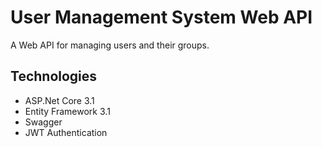 # User Management System Web API

A Web API for managing users and their groups.

## Technologies

* ASP.Net Core 3.1
* Entity Framework 3.1
* Swagger
* JWT Authentication
